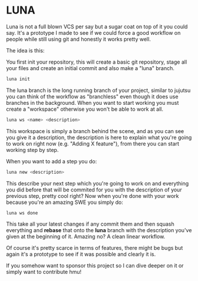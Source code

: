 # LUNA

Luna is not a full blown VCS per say but a sugar coat on top of it you could say. It's a prototype I made to see if we could force a good workflow on people while still using git and honestly it works pretty well.

The idea is this:

You first init your repository, this will create a basic git repository, stage all your files and create an initial commit and also make a "luna" branch.
```bash
luna init
```


The luna branch is the long running branch of your project, similar to jujutsu you can think of the workflow as "branchless" even though it does use branches in the background. When you want to start working you must create a "workspace" otherwise you won't be able to work at all.

```bash
luna ws <name> <description>
```


This workspace is simply a branch behind the scene, and as you can see you give it a description, the description is here to explain what you're going to work on right now (e.g. "Adding X feature"), from there you can start working step by step.

When you want to add a step you do:
```bash
luna new <description>
```


This describe your next step which you're going to work on and everything you did before that will be commited for you with the description of your previous step, pretty cool right? Now when you're done with your work because you're an amazing SWE you simply do:
```bash
luna ws done
```

This take all your latest changes if any commit them and then squash everything and **rebase** that onto the **luna** branch with the description you've given at the beginning of it. Amazing no? A clean linear workflow. 

Of course it's pretty scarce in terms of features, there might be bugs but again it's a prototype to see if it was possible and clearly it is.

If you somehow want to sponsor this project so I can dive deeper on it or simply want to contribute hmu!
```
```
```
```
```
